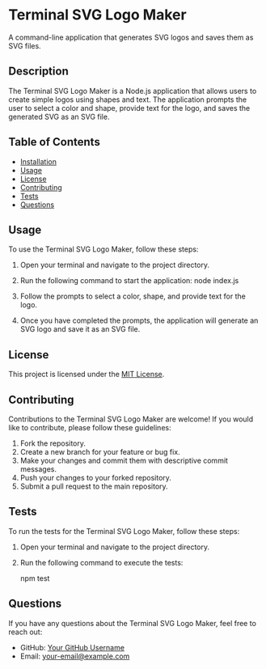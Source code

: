 # Terminal SVG Logo Maker
A command-line application that generates SVG logos and saves them as SVG files.

## Description
The Terminal SVG Logo Maker is a Node.js application that allows users to create simple logos using shapes and text. The application prompts the user to select a color and shape, provide text for the logo, and saves the generated SVG as an SVG file.

## Table of Contents
- [Installation](#installation)
- [Usage](#usage)
- [License](#license)
- [Contributing](#contributing)
- [Tests](#tests)
- [Questions](#questions)


## Usage

To use the Terminal SVG Logo Maker, follow these steps:

1. Open your terminal and navigate to the project directory.
2. Run the following command to start the application:
   node index.js

3. Follow the prompts to select a color, shape, and provide text for the logo.
4. Once you have completed the prompts, the application will generate an SVG logo and save it as an SVG file.

## License

This project is licensed under the [MIT License](LICENSE).

## Contributing

Contributions to the Terminal SVG Logo Maker are welcome! If you would like to contribute, please follow these guidelines:

1. Fork the repository.
2. Create a new branch for your feature or bug fix.
3. Make your changes and commit them with descriptive commit messages.
4. Push your changes to your forked repository.
5. Submit a pull request to the main repository.

## Tests

To run the tests for the Terminal SVG Logo Maker, follow these steps:

1. Open your terminal and navigate to the project directory.
2. Run the following command to execute the tests:

   npm test



## Questions

If you have any questions about the Terminal SVG Logo Maker, feel free to reach out:

- GitHub: [Your GitHub Username](https://github.com/your-github-username)
- Email: your-email@example.com
